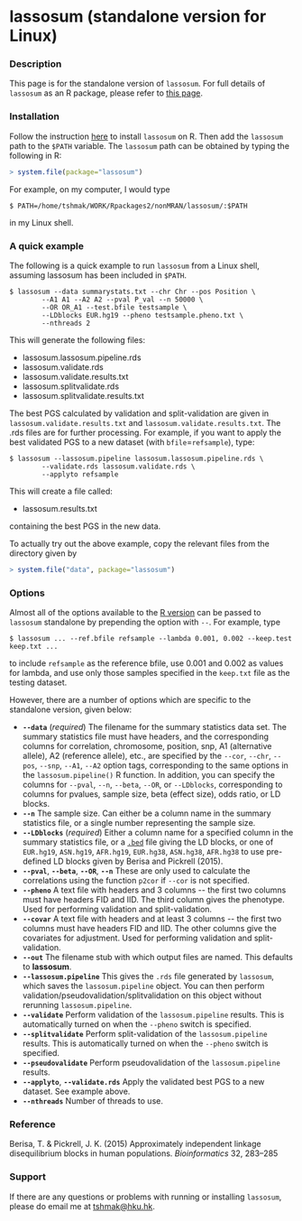 lassosum (standalone version for Linux)
=======================

### Description
This page is for the standalone version of `lassosum`. For full details of `lassosum` as an R package, please refer to [this page](https://github.com/tshmak/lassosum). 

### Installation
Follow the instruction [here](https://github.com/tshmak/lassosum#installation) to install `lassosum` on R. Then add the `lassosum` path to the `$PATH` variable. The `lassosum` path can be obtained by typing the following in R:  
```r
> system.file(package="lassosum")
```
For example, on my computer, I would type 
```{bash}
$ PATH=/home/tshmak/WORK/Rpackages2/nonMRAN/lassosum/:$PATH
```
in my Linux shell. 

### A quick example
The following is a quick example to run `lassosum` from a Linux shell, assuming lassosum has been included in `$PATH`. 
```{bash}
$ lassosum --data summarystats.txt --chr Chr --pos Position \
        --A1 A1 --A2 A2 --pval P_val --n 50000 \
        --OR OR_A1 --test.bfile testsample \
        --LDblocks EUR.hg19 --pheno testsample.pheno.txt \
        --nthreads 2
```
This will generate the following files: 

- lassosum.lassosum.pipeline.rds
- lassosum.validate.rds
- lassosum.validate.results.txt
- lassosum.splitvalidate.rds
- lassosum.splitvalidate.results.txt

The best PGS calculated by validation and split-validation are given in `lassosum.validate.results.txt` and `lassosum.validate.results.txt`. The .rds files are for further processing. For example, if you want to apply the best validated PGS to a new dataset (with `bfile`=`refsample`), type: 
```{bash}
$ lassosum --lassosum.pipeline lassosum.lassosum.pipeline.rds \
        --validate.rds lassosum.validate.rds \
        --applyto refsample
```
This will create a file called: 

- lassosum.results.txt

containing the best PGS in the new data. 

To actually try out the above example, copy the relevant files from the directory given by 
```r
> system.file("data", package="lassosum")
```

### Options
Almost all of the options available to the [R version](https://github.com/tshmak/lassosum) can be passed to `lassosum` standalone by prepending the option with `--`. For example, type 
```{bash}
$ lassosum ... --ref.bfile refsample --lambda 0.001, 0.002 --keep.test keep.txt ... 
```
to include `refsample` as the reference bfile, use 0.001 and 0.002 as values for lambda, and use only those samples specified in the `keep.txt` file as the testing dataset. 

However, there are a number of options which are specific to the standalone version, given below: 

- **`--data`** (*required*) The filename for the summary statistics data set. The summary statistics file must have headers, and the corresponding columns for correlation, chromosome, position, snp, A1 (alternative allele), A2 (reference allele), etc., are specified by the `--cor`, `--chr`, `--pos`, `--snp`, `--A1`, `--A2` option tags, corresponding to the same options in the `lassosum.pipeline()` R function. In addition, you can specify the columns for `--pval`, `--n`, `--beta`, `--OR`, or `--LDblocks`, corresponding to columns for pvalues, sample size, beta (effect size), odds ratio, or LD blocks. 
- **`--n`** The sample size. Can either be a column name in the summary statistics file, or a single number representing the sample size. 
- **`--LDblocks`** (*required*) Either a column name for a specified column in the summary statistics file, or a [`.bed`](https://www.ensembl.org/info/website/upload/bed.html) file giving the LD blocks, or one of `EUR.hg19`, `ASN.hg19`, `AFR.hg19`, `EUR.hg38`, `ASN.hg38`, `AFR.hg38` to use pre-defined LD blocks given by Berisa and Pickrell (2015). 
- **`--pval`**, **`--beta`**, **`--OR`**, **`--n`** These are only used to calculate the correlations using the function `p2cor` if `--cor` is not specified. 
- **`--pheno`** A text file with headers and 3 columns -- the first two columns must have headers FID and IID. The third column gives the phenotype. Used for performing validation and split-validation. 
- **`--covar`** A text file with headers and at least 3 columns -- the first two columns must have headers FID and IID. The other columns give the covariates for adjustment. Used for performing validation and split-validation. 
- **`--out`** The filename stub with which output files are named. This defaults to **lassosum**. 
- **`--lassosum.pipeline`** This gives the `.rds` file generated by `lassosum`, which saves the `lassosum.pipeline` object. You can then perform validation/pseudovalidation/splitvalidation on this object without rerunning `lassosum.pipeline`. 
- **`--validate`** Perform validation of the `lassosum.pipeline` results. This is automatically turned on when the `--pheno` switch is specified. 
- **`--splitvalidate`** Perform split-validation of the `lassosum.pipeline` results. This is automatically turned on when the `--pheno` switch is specified. 
- **`--pseudovalidate`** Perform pseudovalidation of the `lassosum.pipeline` results. 
- **`--applyto`**, **`--validate.rds`** Apply the validated best PGS to a new dataset. See example above.  
- **`--nthreads`** Number of threads to use. 

### Reference
Berisa, T. & Pickrell, J. K. (2015) Approximately independent linkage disequilibrium blocks in human populations. *Bioinformatics* 32, 283–285

### Support
If there are any questions or problems with running or installing `lassosum`, please do email me at <tshmak@hku.hk>. 
